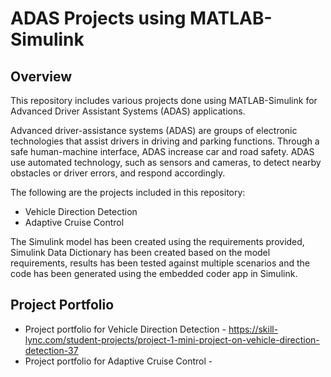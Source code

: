 # ADAS Projects using MATLAB-Simulink

## Overview ##
This repository includes various projects done using MATLAB-Simulink for Advanced Driver Assistant Systems (ADAS) applications.

Advanced driver-assistance systems (ADAS) are groups of electronic technologies that assist drivers in driving and parking functions. Through a safe human-machine interface, ADAS increase car and road safety. ADAS use automated technology, such as sensors and cameras, to detect nearby obstacles or driver errors, and respond accordingly.

The following are the projects included in this repository:
* Vehicle Direction Detection
* Adaptive Cruise Control

The Simulink model has been created using the requirements provided, Simulink Data Dictionary has been created based on the model requirements, results has been tested against multiple scenarios and the code has been generated using the embedded coder app in Simulink.

## Project Portfolio ##
* Project portfolio for Vehicle Direction Detection - https://skill-lync.com/student-projects/project-1-mini-project-on-vehicle-direction-detection-37 
* Project portfolio for Adaptive Cruise Control - 